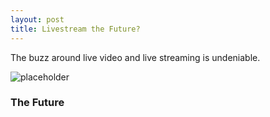 ```yaml
---
layout: post
title: Livestream the Future?
---
```


The buzz around live video and live streaming is undeniable. 

![placeholder](http://www.jasoncui.me/public/livestreaming.png)

### The Future